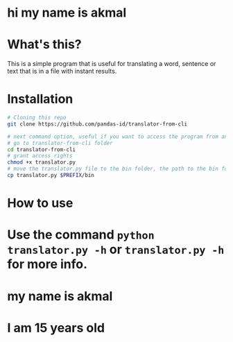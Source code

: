 hi my name is akmal
==================================================
# What's this?

This is a simple program that is useful for translating
a word, sentence or text that is in a file
with instant results.

# Installation

``` bash
# Cloning this repo
git clone https://github.com/pandas-id/translator-from-cli

# next command option, useful if you want to access the program from any directory
# go to translator-from-cli folder
cd translator-from-cli
# grant access rights
chmod +x translator.py
# move the translator.py file to the bin folder, the path to the bin folder may be different
cp translator.py $PREFIX/bin
```

# How to use

Use the command `python translator.py -h` or `translator.py -h` for more info.
==================================================
my name is akmal
==================================================
I am 15 years old
==================================================
